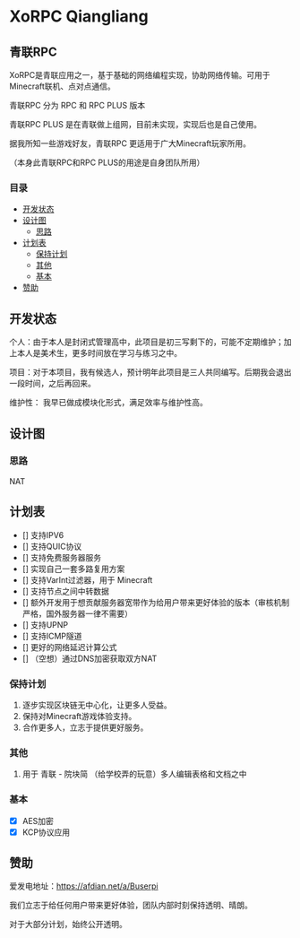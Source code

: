# XoRPC Qiangliang

## 青联RPC
XoRPC是青联应用之一，基于基础的网络编程实现，协助网络传输。可用于Minecraft联机、点对点通信。

青联RPC 分为 RPC 和 RPC PLUS 版本

青联RPC PLUS 是在青联做上组网，目前未实现，实现后也是自己使用。

据我所知一些游戏好友，青联RPC 更适用于广大Minecraft玩家所用。

（本身此青联RPC和RPC PLUS的用途是自身团队所用）
### 目录

* [开发状态](#开发状态)
* [设计图](#设计图)
    * [思路](#思路)
* [计划表](#计划表)
    * [保持计划](#保持计划)
    * [其他](#其他)
    * [基本](#基本)
* [赞助](#赞助)

## 开发状态
个人：由于本人是封闭式管理高中，此项目是初三写剩下的，可能不定期维护；加上本人是美术生，更多时间放在学习与练习之中。

项目：对于本项目，我有候选人，预计明年此项目是三人共同编写。后期我会退出一段时间，之后再回来。

维护性： 我早已做成模块化形式，满足效率与维护性高。

## 设计图

### 思路
NAT

## 计划表
- [] 支持IPV6
- [] 支持QUIC协议
- [] 支持免费服务器服务
- [] 实现自己一套多路复用方案
- [] 支持VarInt过滤器，用于 Minecraft
- [] 支持节点之间中转数据
- [] 额外开发用于想贡献服务器宽带作为给用户带来更好体验的版本（审核机制严格，国外服务器一律不需要）
- [] 支持UPNP
- [] 支持ICMP隧道
- [] 更好的网络延迟计算公式
- [] （空想）通过DNS加密获取双方NAT

### 保持计划
1. 逐步实现区块链无中心化，让更多人受益。
2. 保持对Minecraft游戏体验支持。
3. 合作更多人，立志于提供更好服务。

### 其他
1. 用于 青联 - 院块简 （给学校弄的玩意）多人编辑表格和文档之中

### 基本
- [x] AES加密
- [x] KCP协议应用
## 赞助
爱发电地址：https://afdian.net/a/Buserpi

我们立志于给任何用户带来更好体验，团队内部时刻保持透明、晴朗。

对于大部分计划，始终公开透明。